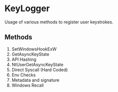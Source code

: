# KeyLogger

Usage of various methods to register user keystrokes.

## Methods

1. SetWindowsHookExW
2. GetAsyncKeyState
3. API Hashing
4. NtUserGetAsyncKeyState
5. Direct Syscall (Hard Coded)
6. Env Checks
7. Metadata and signature
8. Windows Recall